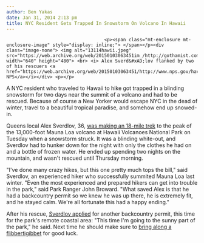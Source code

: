 ```yaml
---
author: Ben Yakas
date: Jan 31, 2014 2:13 pm
title: NYC Resident Gets Trapped In Snowstorm On Volcano In Hawaii
---
```


	
										<p><span class="mt-enclosure mt-enclosure-image" style="display: inline;"> </span></p><div class="image-none"> <img alt="13114hawii.jpeg" src="https://web.archive.org/web/20150103063451im_/http://gothamist.com/attachments/byakas/13114hawii.jpeg" width="640" height="480"> <br> <i> Alex Sverd&#xAD;lov flanked by two of his rescuers <a href="https://web.archive.org/web/20150103063451/http://www.nps.gov/havo/parknews/sverdlov.htm">via NPS</a></i></div> <p></p>

<p>A NYC resident who traveled to Hawaii to hike got trapped in a blinding snowstorm for two days near the summit of a volcano and had to be rescued. Because of course a New Yorker would escape NYC in the dead of winter, travel to a beautiful tropical paradise, and somehow end up snowed-in.</p>

<p>Queens local Alex Sverdlov, 36, <a href="https://web.archive.org/web/20150103063451/http://www.nps.gov/havo/parknews/sverdlov.htm">was making an 18-mile trek</a> to the peak of the 13,000-foot Mauna Loa volcano at Hawaii Volcanoes National Park on Tuesday when a snowstorm struck. It was a blinding white-out, and Sverdlov had to hunker down for the night with only the clothes he had on and a bottle of frozen water. He ended up spending two nights on the mountain, and wasn&apos;t rescued until Thursday morning.</p>

<p>&quot;I&apos;ve done many crazy hikes, but this one pretty much tops the bill,&quot; said Sverdlov, an experienced hiker who successfully summited Mauna Loa last winter. &quot;Even the most experienced and prepared hikers can get into trouble in the park,&quot; said Park Ranger John Broward. &quot;What saved Alex is that he had a backcountry permit so we knew he was up there, he is extremely fit, and he stayed calm. We&apos;re all fortunate this had a happy ending.&quot; </p>

<p>After his rescue, <a href="https://web.archive.org/web/20150103063451/http://www.nbcnewyork.com/news/local/New-York-Hiker-Trapped-Hawaii-Mauna-Loa-Volcano-Snowstorm-242904701.html">Sverdlov applied</a> for another backcountry permit, this time for the park&apos;s remote coastal area: &quot;This time I&apos;m going to the sunny part of the park,&quot; he said. Next time he should make sure to <a href="https://web.archive.org/web/20150103063451/http://www.youtube.com/watch?v=A9lceeNQMwk&quot;">bring along a flibbertigibbet</a> for good luck.</p>					
										
									
				